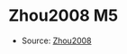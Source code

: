 <a name="material" />

# Zhou2008 M5
<script type="application/ld+json">
  {
    "@context": "https://schema.org/",
    "@type": "ChemicalSubstance",
    "http://purl.org/dc/terms/conformsTo":
      {
        "@type": "CreativeWork",
        "@id": "https://bioschemas.org/profiles/ChemicalSubstance/0.4-RELEASE/"
      },
    "@id": "https://egonw.github.io/nanowiki/nanowiki217.html#material",
    "name": "Zhou2008 M5",
    "sameAs": "http://127.0.0.1/mediawiki/index.php/Special:URIResolver/Zhou2008_M5"
  }
</script>


* Source: [Zhou2008](Zhou2008.md)
